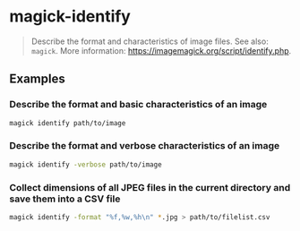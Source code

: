 # magick-identify

> Describe the format and characteristics of image files. See also: `magick`. More information: <https://imagemagick.org/script/identify.php>.

## Examples

### Describe the format and basic characteristics of an image

```bash
magick identify path/to/image
```

### Describe the format and verbose characteristics of an image

```bash
magick identify -verbose path/to/image
```

### Collect dimensions of all JPEG files in the current directory and save them into a CSV file

```bash
magick identify -format "%f,%w,%h\n" *.jpg > path/to/filelist.csv
```
